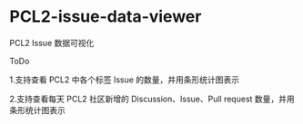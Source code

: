 # PCL2-issue-data-viewer
PCL2 Issue 数据可视化

ToDo

1.支持查看 PCL2 中各个标签 Issue 的数量，并用条形统计图表示

2.支持查看每天 PCL2 社区新增的 Discussion、Issue、Pull request 数量，并用条形统计图表示
